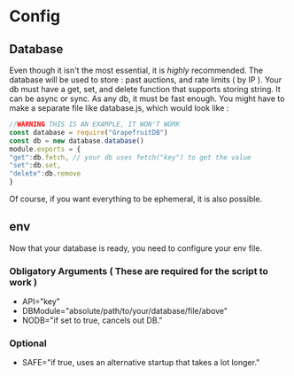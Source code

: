 # Config

## Database

Even though it isn't the most essential, it is *highly* recommended. The database will be used to store : past auctions, and rate limits ( by IP ).
Your db must have a get, set, and delete function that supports storing string. It can be async or sync.
As any db, it must be fast enough.
You might have to make a separate file like database.js, which would look like :
```js
//WARNING THIS IS AN EXAMPLE, IT WON'T WORK
const database = require("GrapefruitDB")
const db = new database.database()
module.exports = {
"get":db.fetch, // your db uses fetch("key") to get the value
"set":db.set,
"delete":db.remove
}
```
Of course, if you want everything to be ephemeral, it is also possible.

## env

Now that your database is ready, you need to configure your env file.
### Obligatory Arguments ( These are required for the script to work )
- API="key"
- DBModule="absolute/path/to/your/database/file/above"
- NODB="if set to true, cancels out DB."
### Optional
- SAFE="if true, uses an alternative startup that takes a lot longer."
